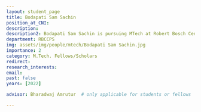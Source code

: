 ```yaml
---
layout: student_page
title: Bodapati Sam Sachin
position_at_CNI: 
description: 
description2: Bodapati Sam Sachin is pursuing MTech at Robert Bosch Centre for Cyber Physical Systems, IISc working under the guidance of Professor Bharadwaj Amrutur (RBCCPS), IISc. He graduated BTech in Mechanical Engineering from GITAM University, Vishakhapatnam in the year 2020. Presently he is working on the development of an Underwater Remotely Operated Vehicle (ROV) which can be used for defence surveillance purposes withstanding a payload capacity of 5Kgs. ROV has been selected for the 2nd round in the Defence Innovation Challenge of Defence Design and Technology Incubator of India (DDTI) in association with DRDO. This ROV is also being developed to semi-autonomously stage for the filtration purpose of sewage treatment plants to reduce human efforts. Before joining IISc, he worked as a Quality Specialist in Geocoding Dept. at Amazon Hyderabad.
department: RBCCPS
img: assets/img/people/mtech/Bodapati Sam Sachin.jpg
importance: 2
category: M.Tech. Fellows/Scholars
redirect: 
research_interests: 
email: 
past: false
years: [2022]

advisor: Bharadwaj Amrutur  # only applicable for students or fellows

---
```

